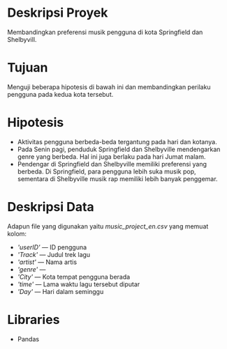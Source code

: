 # Deskripsi Proyek

Membandingkan preferensi musik pengguna di kota Springfield dan Shelbyvill. 

# Tujuan

Menguji beberapa hipotesis di bawah ini dan membandingkan perilaku pengguna pada kedua kota tersebut.

# Hipotesis

- Aktivitas pengguna berbeda-beda tergantung pada hari dan kotanya.
- Pada Senin pagi, penduduk Springfield dan Shelbyville mendengarkan genre yang berbeda. Hal ini juga berlaku pada hari Jumat malam.
- Pendengar di Springfield dan Shelbyville memiliki preferensi yang berbeda. Di Springfield, para pengguna lebih suka musik pop, sementara di Shelbyville musik rap memiliki lebih banyak penggemar.

# Deskripsi Data

Adapun file yang digunakan yaitu *music_project_en.csv* yang memuat kolom:

- *'userID'* — ID pengguna
- *'Track'* — Judul trek lagu
- *'artist'* — Nama artis
- *'genre'* —
- *'City'* — Kota tempat pengguna berada
- *'time'* — Lama waktu lagu tersebut diputar
- *'Day'* — Hari dalam seminggu

# Libraries

- Pandas
